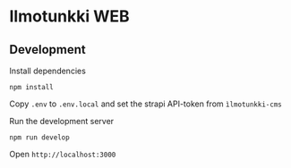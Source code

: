 # Ilmotunkki WEB

## Development

Install dependencies

`npm install`

Copy `.env` to `.env.local` and set the strapi API-token from `ìlmotunkki-cms`

Run the development server

`npm run develop`

Open `http://localhost:3000`
